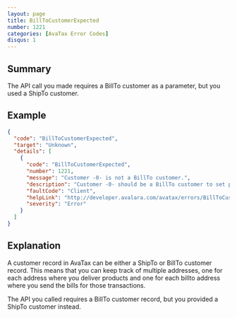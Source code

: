 ```yaml
---
layout: page
title: BillToCustomerExpected
number: 1221
categories: [AvaTax Error Codes]
disqus: 1
---
```


## Summary

The API call you made requires a BillTo customer as a parameter, but you used a ShipTo customer.

## Example

```json
{
  "code": "BillToCustomerExpected",
  "target": "Unknown",
  "details": [
    {
      "code": "BillToCustomerExpected",
      "number": 1221,
      "message": "Customer -0- is not a BillTo customer.",
      "description": "Customer -0- should be a BillTo customer to set parent.",
      "faultCode": "Client",
      "helpLink": "http://developer.avalara.com/avatax/errors/BillToCustomerExpected",
      "severity": "Error"
    }
  ]
}
```

## Explanation

A customer record in AvaTax can be either a ShipTo or BillTo customer record.  This means that you can keep track of multiple addresses, one for each address where you deliver products and one for each billto address where you send the bills for those transactions.

The API you called requires a BillTo customer record, but you provided a ShipTo customer instead.